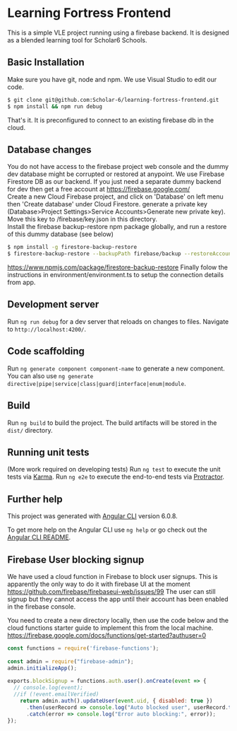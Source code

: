 # Learning Fortress Frontend

This is a simple VLE project running using a firebase backend. It is designed as a blended learning tool for Scholar6 Schools.


## Basic Installation 
Make sure you have git, node and npm. We use Visual Studio to edit our code.
```bash
$ git clone git@github.com:Scholar-6/learning-fortress-frontend.git
$ npm install && npm run debug
```
That's it. It is preconfigured to connect to an existing firebase db in the cloud.

## Database changes
You do not have access to the firebase project web console and the dummy dev database might be corrupted or restored at anypoint. We use Firebase Firestore DB as our backend. If you just need a separate dummy backend for dev then get a free account at https://firebase.google.com/   
Create a new Cloud Firebase project, and click on 'Database' on left menu then 'Create database' under Cloud Firestore. generate a private key (Database>Project Settings>Service Accounts>Generate new private key). Move this key to /firebase/key.json in this directory.   
Install the firebase backup-restore npm package globally, and run a restore of this dummy database (see below)
```bash
$ npm install -g firestore-backup-restore
$ firestore-backup-restore --backupPath firebase/backup --restoreAccountCredentials firebase/key.json
```
https://www.npmjs.com/package/firestore-backup-restore
Finally folow the instructions in environment/environment.ts to setup the connection details from app.


## Development server

Run `ng run debug` for a dev server that reloads on changes to files. Navigate to `http://localhost:4200/`.

## Code scaffolding

Run `ng generate component component-name` to generate a new component. You can also use `ng generate directive|pipe|service|class|guard|interface|enum|module`.

## Build

Run `ng build` to build the project. The build artifacts will be stored in the `dist/` directory.

## Running unit tests
(More work required on developing tests)
Run `ng test` to execute the unit tests via [Karma](https://karma-runner.github.io).
Run `ng e2e` to execute the end-to-end tests via [Protractor](http://www.protractortest.org/).

## Further help

This project was generated with [Angular CLI](https://github.com/angular/angular-cli) version 6.0.8.

To get more help on the Angular CLI use `ng help` or go check out the [Angular CLI README](https://github.com/angular/angular-cli/blob/master/README.md).


## Firebase User blocking signup
We have used a cloud function in Firebase to block user signups. This is apparently the only way to do it with firebase UI at the moment
https://github.com/firebase/firebaseui-web/issues/99
The user can still signup but they cannot access the app until their account has been enabled in the firebase console.

You need to create a new directory locally, then use the code below and the cloud functions starter guide to implement this from the local machine. https://firebase.google.com/docs/functions/get-started?authuser=0

```javascript
const functions = require('firebase-functions'); 
 
const admin = require("firebase-admin"); 
admin.initializeApp(); 
 
exports.blockSignup = functions.auth.user().onCreate(event => { 
  // console.log(event); 
  //if (!event.emailVerified) 
    return admin.auth().updateUser(event.uid, { disabled: true }) 
      .then(userRecord => console.log("Auto blocked user", userRecord.toJSON()))
      .catch(error => console.log("Error auto blocking:", error)); 
});
```